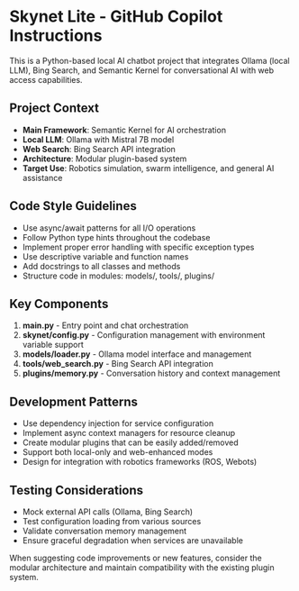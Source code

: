 <!-- Use this file to provide workspace-specific custom instructions to Copilot. For more details, visit https://code.visualstudio.com/docs/copilot/copilot-customization#_use-a-githubcopilotinstructionsmd-file -->

# Skynet Lite - GitHub Copilot Instructions

This is a Python-based local AI chatbot project that integrates Ollama (local LLM), Bing Search, and Semantic Kernel for conversational AI with web access capabilities.

## Project Context

- **Main Framework**: Semantic Kernel for AI orchestration
- **Local LLM**: Ollama with Mistral 7B model
- **Web Search**: Bing Search API integration
- **Architecture**: Modular plugin-based system
- **Target Use**: Robotics simulation, swarm intelligence, and general AI assistance

## Code Style Guidelines

- Use async/await patterns for all I/O operations
- Follow Python type hints throughout the codebase
- Implement proper error handling with specific exception types
- Use descriptive variable and function names
- Add docstrings to all classes and methods
- Structure code in modules: models/, tools/, plugins/

## Key Components

1. **main.py** - Entry point and chat orchestration
2. **skynet/config.py** - Configuration management with environment variable support
3. **models/loader.py** - Ollama model interface and management
4. **tools/web_search.py** - Bing Search API integration
5. **plugins/memory.py** - Conversation history and context management

## Development Patterns

- Use dependency injection for service configuration
- Implement async context managers for resource cleanup
- Create modular plugins that can be easily added/removed
- Support both local-only and web-enhanced modes
- Design for integration with robotics frameworks (ROS, Webots)

## Testing Considerations

- Mock external API calls (Ollama, Bing Search)
- Test configuration loading from various sources
- Validate conversation memory management
- Ensure graceful degradation when services are unavailable

When suggesting code improvements or new features, consider the modular architecture and maintain compatibility with the existing plugin system.
